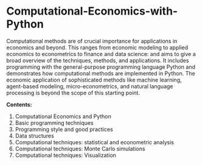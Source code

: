 # Computational-Economics-with-Python

Computational methods are of crucial importance for applications in economics and beyond. This ranges from economic modeling to applied economics to econometrics to finance and data science: and aims to give a broad overview of the techniques, methods, and applications. It includes programming with the general-purpose programming language Python and demonstrates how computational methods are implemented in Python. The economic application of sophisticated methods like machine learning, agent-based modeling, micro-econometrics, and natural language processing is beyond the scope of this starting point.

**Contents:**

1. Computational Economics and Python
2. Basic programming techniques
3. Programming style and good practices
4. Data structures
5. Computational techniques: statistical and econometric analysis
6. Computational techniques: Monte Carlo simulations
7. Computational techniques: Visualization
